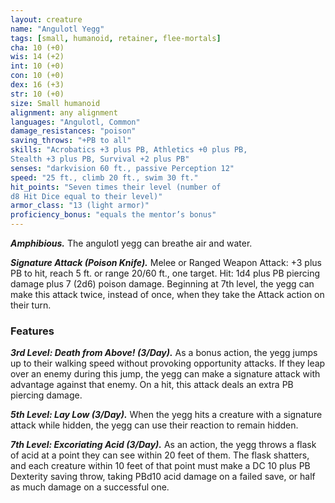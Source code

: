 ```yaml
---
layout: creature
name: "Angulotl Yegg"
tags: [small, humanoid, retainer, flee-mortals]
cha: 10 (+0)
wis: 14 (+2)
int: 10 (+0)
con: 10 (+0)
dex: 16 (+3)
str: 10 (+0)
size: Small humanoid
alignment: any alignment
languages: "Angulotl, Common"
damage_resistances: "poison"
saving_throws: "+PB to all"
skills: "Acrobatics +3 plus PB, Athletics +0 plus PB,
Stealth +3 plus PB, Survival +2 plus PB"
senses: "darkvision 60 ft., passive Perception 12"
speed: "25 ft., climb 20 ft., swim 30 ft."
hit_points: "Seven times their level (number of
d8 Hit Dice equal to their level)"
armor_class: "13 (light armor)"
proficiency_bonus: "equals the mentor’s bonus"
---
```


***Amphibious.*** The angulotl yegg can breathe air and water.

***Signature Attack (Poison Knife).*** Melee or Ranged Weapon
Attack: +3 plus PB to hit, reach 5 ft. or range 20/60 ft.,
one target. Hit: 1d4 plus PB piercing damage plus 7 (2d6)
poison damage. Beginning at 7th level, the yegg can make
this attack twice, instead of once, when they take the Attack
action on their turn.

### Features

***3rd Level: Death from Above! (3/Day).*** As a bonus action,
the yegg jumps up to their walking speed without provoking
opportunity attacks. If they leap over an enemy during this
jump, the yegg can make a signature attack with advantage
against that enemy. On a hit, this attack deals an extra PB
piercing damage.

***5th Level: Lay Low (3/Day).*** When the yegg hits a creature
with a signature attack while hidden, the yegg can use their
reaction to remain hidden.

***7th Level: Excoriating Acid (3/Day).*** As an action, the yegg
throws a flask of acid at a point they can see within 20 feet of
them. The flask shatters, and each creature within 10 feet of
that point must make a DC 10 plus PB Dexterity saving throw,
taking PBd10 acid damage on a failed save, or half as much
damage on a successful one.
